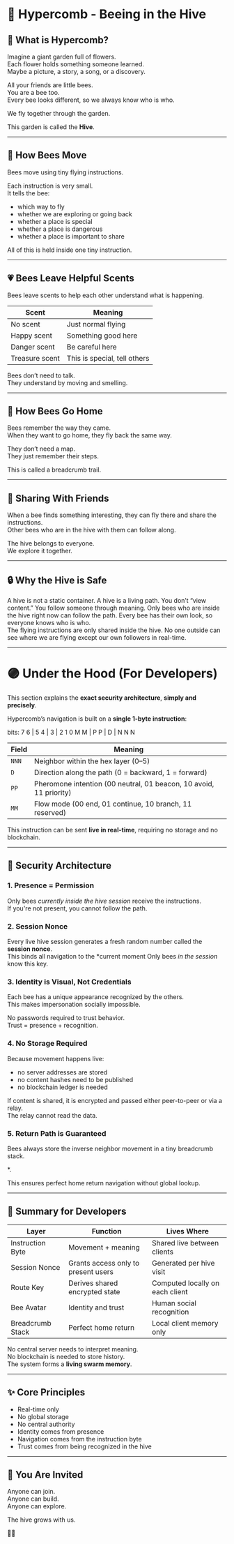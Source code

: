 # 🐝 Hypercomb  - Beeing in the Hive

## 🌼 What is Hypercomb?

Imagine a giant garden full of flowers.  
Each flower holds something someone learned.  
Maybe a picture, a story, a song, or a discovery.

All your friends are little bees.  
You are a bee too.  
Every bee looks different, so we always know who is who.

We fly together through the garden.

This garden is called the **Hive**.

---

## 🐝 How Bees Move

Bees move using tiny flying instructions.

Each instruction is very small.  
It tells the bee:

- which way to fly  
- whether we are exploring or going back  
- whether a place is special  
- whether a place is dangerous  
- whether a place is important to share  

All of this is held inside one tiny instruction.

---

## 💗 Bees Leave Helpful Scents

Bees leave scents to help each other understand what is happening.

| Scent | Meaning |
|------|---------|
| No scent | Just normal flying |
| Happy scent | Something good here |
| Danger scent | Be careful here |
| Treasure scent | This is special, tell others |

Bees don’t need to talk.  
They understand by moving and smelling.

---

## 🏡 How Bees Go Home

Bees remember the way they came.  
When they want to go home, they fly back the same way.

They don’t need a map.  
They just remember their steps.

This is called a breadcrumb trail.

---

## 🤝 Sharing With Friends

When a bee finds something interesting, they can fly there and share the instructions.  
Other bees who are in the hive with them can follow along.

The hive belongs to everyone.  
We explore it together.

---

## 🔒 Why the Hive is Safe
A hive is not a static container. 
A hive is a living path. 
You don’t “view content.” You follow someone through meaning.
Only bees who are inside the hive right now can follow the path. 
Every bee has their own look, so everyone knows who is who.  
The flying instructions are only shared inside the hive. 
No one outside can see where we are flying except our own followers in real-time.

---

# 🟣 Under the Hood (For Developers)

This section explains the **exact security architecture**, **simply and precisely**.

Hypercomb’s navigation is built on a **single 1-byte instruction**:


bits:  7 6 | 5 4 | 3 | 2 1 0
       M M | P P | D | N N N

| Field | Meaning |
|------|---------|
| `NNN` | Neighbor within the hex layer (0–5) |
| `D` | Direction along the path (0 = backward, 1 = forward) |
| `PP` | Pheromone intention (00 neutral, 01 beacon, 10 avoid, 11 priority) |
| `MM` | Flow mode (00 end, 01 continue, 10 branch, 11 reserved) |

This instruction can be sent **live in real-time**, requiring no storage and no blockchain.

---

## 🔐 Security Architecture

### 1. **Presence = Permission**
Only bees *currently inside the hive session* receive the instructions.  
If you're not present, you cannot follow the path.

### 2. **Session Nonce**
Every live hive session generates a fresh random number called the **session nonce**.  
This binds all navigation to the *current moment
Only bees *in the session* know this key.

### 3. **Identity is Visual, Not Credentials**
Each bee has a unique appearance recognized by the others.  
This makes impersonation socially impossible.

No passwords required to trust behavior.  
Trust = presence + recognition.

### 4. **No Storage Required**
Because movement happens live:

- no server addresses are stored  
- no content hashes need to be published  
- no blockchain ledger is needed  

If content is shared, it is encrypted and passed either peer-to-peer or via a relay.  
The relay cannot read the data.

### 5. **Return Path is Guaranteed**
Bees always store the inverse neighbor movement in a tiny breadcrumb stack.

*.



This ensures perfect home return navigation without global lookup.

---

## 🧠 Summary for Developers

| Layer | Function | Lives Where |
|------|----------|-------------|
| Instruction Byte | Movement + meaning | Shared live between clients |
| Session Nonce | Grants access only to present users | Generated per hive visit |
| Route Key | Derives shared encrypted state | Computed locally on each client |
| Bee Avatar | Identity and trust | Human social recognition |
| Breadcrumb Stack | Perfect home return | Local client memory only |

No central server needs to interpret meaning.  
No blockchain is needed to store history.  
The system forms a **living swarm memory**.

---

## ✨ Core Principles

- Real-time only
- No global storage
- No central authority
- Identity comes from presence
- Navigation comes from the instruction byte
- Trust comes from being recognized in the hive

---

## 🌱 You Are Invited

Anyone can join.  
Anyone can build.  
Anyone can explore.

The hive grows with us.

🐝💛



